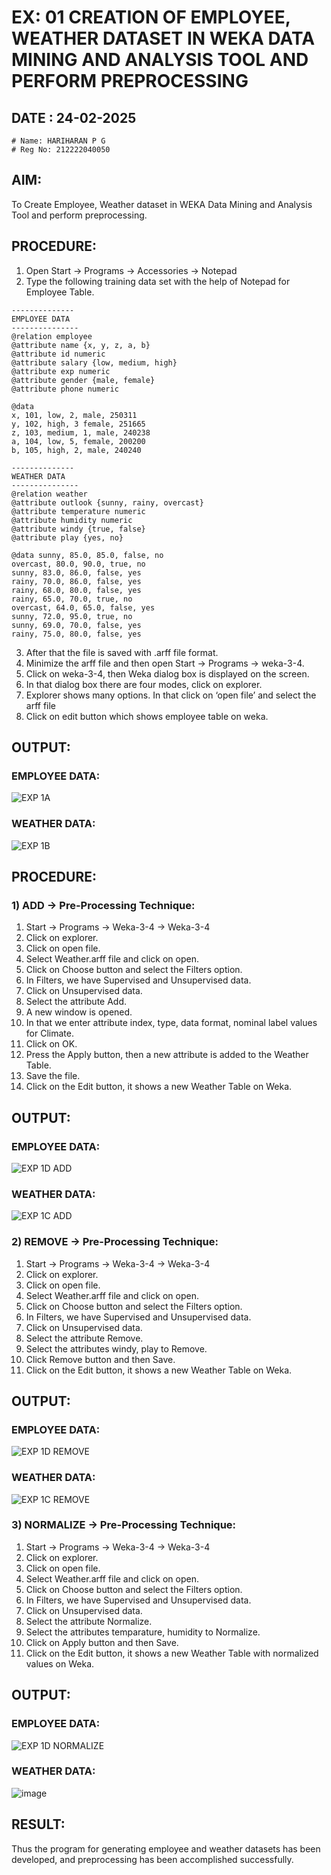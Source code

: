 # EX: 01 CREATION OF EMPLOYEE, WEATHER DATASET IN WEKA DATA MINING AND ANALYSIS TOOL AND PERFORM PREPROCESSING
## DATE : 24-02-2025
```
# Name: HARIHARAN P G
# Reg No: 212222040050
```

## AIM: 
To Create Employee, Weather dataset in WEKA Data Mining and Analysis Tool and perform preprocessing.
## PROCEDURE: 
1) Open Start -> Programs -> Accessories -> Notepad
2) Type the following training data set with the help of Notepad for Employee Table.

```
--------------
EMPLOYEE DATA
---------------
@relation employee
@attribute name {x, y, z, a, b}
@attribute id numeric
@attribute salary {low, medium, high}
@attribute exp numeric
@attribute gender {male, female}
@attribute phone numeric

@data
x, 101, low, 2, male, 250311
y, 102, high, 3 female, 251665
z, 103, medium, 1, male, 240238
a, 104, low, 5, female, 200200
b, 105, high, 2, male, 240240

--------------
WEATHER DATA
---------------
@relation weather
@attribute outlook {sunny, rainy, overcast}
@attribute temperature numeric 
@attribute humidity numeric
@attribute windy {true, false} 
@attribute play {yes, no}

@data sunny, 85.0, 85.0, false, no 
overcast, 80.0, 90.0, true, no 
sunny, 83.0, 86.0, false, yes 
rainy, 70.0, 86.0, false, yes 
rainy, 68.0, 80.0, false, yes 
rainy, 65.0, 70.0, true, no 
overcast, 64.0, 65.0, false, yes 
sunny, 72.0, 95.0, true, no 
sunny, 69.0, 70.0, false, yes 
rainy, 75.0, 80.0, false, yes
```
3) After that the file is saved with .arff file format.
4) Minimize the arff file and then open Start -> Programs -> weka-3-4.
5) Click on weka-3-4, then Weka dialog box is displayed on the screen.
6) In that dialog box there are four modes, click on explorer.
7) Explorer shows many options. In that click on ‘open file’ and select the arff file
8) Click on edit button which shows employee table on weka.

## OUTPUT:
### EMPLOYEE DATA:
![EXP 1A](https://github.com/Mounesh07/WDM_EXP1/assets/118343401/b5c95e85-7fef-4a9f-a9cc-47dbde625704)
### WEATHER DATA:
![EXP 1B](https://github.com/Mounesh07/WDM_EXP1/assets/118343401/fb1f91ce-95e4-42fa-b669-a83e855492c7)

## PROCEDURE:
### 1) ADD -> Pre-Processing Technique:
1) Start -> Programs -> Weka-3-4 -> Weka-3-4
2) Click on explorer.
3) Click on open file.
4) Select Weather.arff file and click on open.
5) Click on Choose button and select the Filters option.
6) In Filters, we have Supervised and Unsupervised data.
7) Click on Unsupervised data.
8) Select the attribute Add.
9) A new window is opened.
10) In that we enter attribute index, type, data format, nominal label values for Climate.
11) Click on OK.
12) Press the Apply button, then a new attribute is added to the Weather Table.
13) Save the file.
14) Click on the Edit button, it shows a new Weather Table on Weka.

## OUTPUT:
### EMPLOYEE DATA:
![EXP 1D ADD](https://github.com/Mounesh07/WDM_EXP1/assets/118343401/6891efe0-1003-4308-af9c-7e2a2f7e60a3)
### WEATHER DATA:
![EXP 1C ADD](https://github.com/Mounesh07/WDM_EXP1/assets/118343401/adc4b6c0-b53c-4e37-a7ee-2bf17497f18d)

### 2) REMOVE -> Pre-Processing Technique:

1) Start -> Programs -> Weka-3-4 -> Weka-3-4
2) Click on explorer.
3) Click on open file.
4) Select Weather.arff file and click on open.
5) Click on Choose button and select the Filters option.
6) In Filters, we have Supervised and Unsupervised data.
7) Click on Unsupervised data.
8) Select the attribute Remove.
9) Select the attributes windy, play to Remove.
10) Click Remove button and then Save.
11) Click on the Edit button, it shows a new Weather Table on Weka.

## OUTPUT:
### EMPLOYEE DATA:
![EXP 1D REMOVE](![1](https://github.com/user-attachments/assets/69e4f76c-559e-4895-83ee-1265655e4bd2))
### WEATHER DATA:
![EXP 1C REMOVE](![2](https://github.com/user-attachments/assets/4bac27dd-9999-44d3-b254-fbfab3eec3f9))

### 3) NORMALIZE -> Pre-Processing Technique:

1) Start -> Programs -> Weka-3-4 -> Weka-3-4
2) Click on explorer.
3) Click on open file.
4) Select Weather.arff file and click on open.
5) Click on Choose button and select the Filters option.
6) In Filters, we have Supervised and Unsupervised data.
7) Click on Unsupervised data.
8) Select the attribute Normalize.
9) Select the attributes temparature, humidity to Normalize.
10) Click on Apply button and then Save.
11) Click on the Edit button, it shows a new Weather Table with normalized values on Weka.

## OUTPUT:
### EMPLOYEE DATA:
![EXP 1D NORMALIZE](https://github.com/Mounesh07/WDM_EXP1/assets/118343401/c45839f1-bb13-467d-bae0-c9358261ba62)
### WEATHER DATA:
![image](https://github.com/Mounesh07/WDM_EXP1/assets/118343401/3a84afb7-40fe-4004-ae05-34355dab0eb5)

## RESULT: 
Thus the program for generating employee and weather datasets has been developed, and preprocessing has been accomplished successfully.
